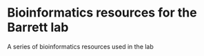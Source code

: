 # Bioinformatics resources for the Barrett lab

A series of bioinformatics resources used in the lab
